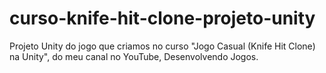 # curso-knife-hit-clone-projeto-unity
Projeto Unity do jogo que criamos no curso "Jogo Casual (Knife Hit Clone) na Unity", do meu canal no YouTube, Desenvolvendo Jogos.
